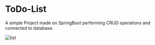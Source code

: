 # ToDo-List
A simple Project made on SpringBoot performing CRUD operations and connected to database.



![list](https://github.com/Kartikkumar1313/ToDo-List/assets/71436860/dee10f9f-a606-421c-8182-1f97e7d6f9df)
